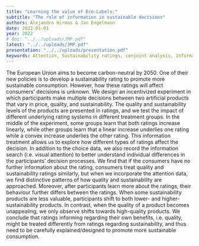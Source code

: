 ```yaml
---
title: "Learning the value of Eco-Labels:"
subtitle: "The role of information in sustainable decisions"
authors: Alejandro Hirmas & Jan Engelmann
date: 2022-01-01
year: 2022
# doi: "../../uploads/JMP.pdf"
latest: "../../uploads/JMP.pdf"
presentation: "../../uploads/presentation.pdf"
keywords: Attention, Sustainability ratings, conjoint analysis, information treatments, MouselabWeb
---
```


The European Union aims to become carbon-neutral by 2050. One of their new policies is to develop a sustainability rating to promote more sustainable consumption. However, how these ratings will affect consumers' decisions is unknown. We design an incentivized experiment in which participants make multiple decisions between two artificial products that vary in price, quality, and sustainability. The quality and sustainability levels of the products are presented in ratings, and we test the impact of different underlying rating systems in different treatment groups. In the middle of the experiment, some groups learn that both ratings increase linearly, while other groups learn that a linear increase underlies one rating while a convex increase underlies the other rating. This information treatment allows us to explore how different types of ratings affect the decision. In addition to the choice data, we also record the information search (i.e. visual attention) to better understand individual differences in the participants’ decision processes. We find that if the consumers have no further information about the rating, consumers treat quality and sustainability ratings similarly, but when we incorporate the attention data, we find distinctive patterns of how quality and sustainability are approached. Moreover, after participants learn more about the ratings, their behaviour further differs between the ratings. When some sustainability products are less valuable, participants shift to both lower- and higher-sustainability products. In contrast, when the quality of a product becomes unappealing, we only observe shifts towards high-quality products. We conclude that ratings informing regarding their own benefits, i.e. quality, might be treated differently from ratings regarding sustainability, and thus need to be carefully explained/designed to promote more sustainable consumption.